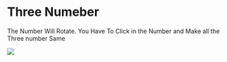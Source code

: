 # Three Numeber

The Number Will Rotate. You Have To Click in the Number and Make all the Three number Same

![](.preview.gif)

